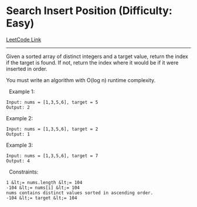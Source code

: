 # Search Insert Position (Difficulty: Easy)

[LeetCode Link](https://leetcode.com/problems/search-insert-position/)

---

Given a sorted array of distinct integers and a target value, return the index if the target is found. If not, return the index where it would be if it were inserted in order.

You must&nbsp;write an algorithm with&nbsp;O(log n) runtime complexity.

&nbsp;
Example 1:

```
Input: nums = [1,3,5,6], target = 5
Output: 2
```

Example 2:

```
Input: nums = [1,3,5,6], target = 2
Output: 1
```

Example 3:

```
Input: nums = [1,3,5,6], target = 7
Output: 4
```

&nbsp;
Constraints:


	1 &lt;= nums.length &lt;= 104
	-104 &lt;= nums[i] &lt;= 104
	nums contains distinct values sorted in ascending order.
	-104 &lt;= target &lt;= 104


